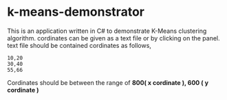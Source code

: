 # k-means-demonstrator

This is an application written in C# to demonstrate K-Means clustering algorithm.
cordinates can be given as a text file or by clicking on the panel.
text file should be contained cordinates as follows,
```
10,20
30,40
55,66

```

Cordinates should be between the range of **800( x cordinate ), 600 ( y cordinate )**
